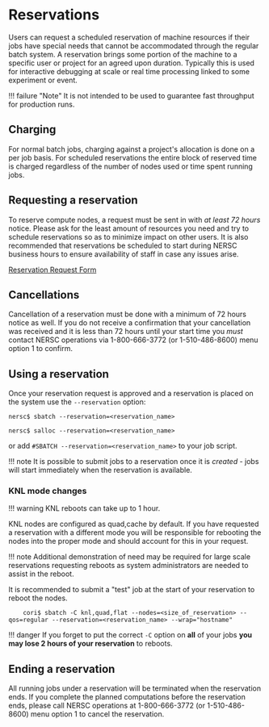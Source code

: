 # Reservations

Users can request a scheduled reservation of machine resources if
their jobs have special needs that cannot be accommodated through the
regular batch system. A reservation brings some portion of the machine
to a specific user or project for an agreed upon duration. Typically
this is used for interactive debugging at scale or real time
processing linked to some experiment or event.

!!! failure "Note"
	It is not intended to be used to guarantee fast throughput
	for production runs.

## Charging

For normal batch jobs, charging against a project's allocation is done
on a per job basis. For scheduled reservations the entire block of
reserved time is charged regardless of the number of nodes used or
time spent running jobs.

## Requesting a reservation

To reserve compute nodes, a request must be sent in with *at least 72
hours* notice.  Please ask for the least amount of resources you need
and try to schedule reservations so as to minimize impact on other
users. It is also recommended that reservations be scheduled to start
during NERSC business hours to ensure availability of staff in case
any issues arise.

[Reservation Request Form](https://nersc.service-now.com/catalog_home.do?sysparm_view=catalog_default)

## Cancellations

Cancellation of a reservation must be done with a minimum of 72 hours
notice as well. If you do not receive a confirmation that your
cancellation was received and it is less than 72 hours until your
start time you *must* contact NERSC operations via 1-800-666-3772 (or
1-510-486-8600) menu option 1 to confirm.

## Using a reservation

Once your reservation request is approved and a reservation is placed
on the system use the `--reservation` option:

```
nersc$ sbatch --reservation=<reservation_name>
```

```
nersc$ salloc --reservation=<reservation_name>
```

or add `#SBATCH --reservation=<reservation_name>` to your job script.

!!! note
	It is possible to submit jobs to a reservation once it is
	*created* - jobs will start immediately when the reservation is
	available.

### KNL mode changes

!!! warning
	KNL reboots can take up to 1 hour.

KNL nodes are configured as quad,cache by default. If you have
requested a reservation with a different mode you will be responsible
for rebooting the nodes into the proper mode and should account for
this in your request.

!!! note
	Additional demonstration of need may be required for large scale
	reservations requesting reboots as system administrators are
	needed to assist in the reboot.

It is recommended to submit a "test" job at the start of your
reservation to reboot the nodes.

```shell
	cori$ sbatch -C knl,quad,flat --nodes=<size_of_reservation> --qos=regular --reservation=<reservation_name> --wrap="hostname"
```

!!! danger
	If you forget to put the correct `-C` option on **all** of your jobs
	**you may lose 2 hours of your reservation** to reboots.

## Ending a reservation

All running jobs under a reservation will be terminated when the
reservation ends. If you complete the planned computations before the
reservation ends, please call NERSC operations at 1-800-666-3772 (or
1-510-486-8600) menu option 1 to cancel the reservation.
